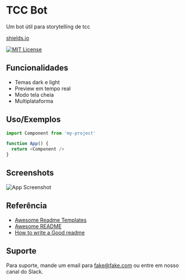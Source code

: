 
# TCC Bot

Um bot útil para storytelling de tcc

[shields.io](https://shields.io/)

[![MIT License](https://img.shields.io/badge/License-MIT-green.svg)](https://choosealicense.com/licenses/mit/)


## Funcionalidades

- Temas dark e light
- Preview em tempo real
- Modo tela cheia
- Multiplataforma


## Uso/Exemplos

```javascript
import Component from 'my-project'

function App() {
  return <Component />
}
```


## Screenshots

![App Screenshot](https://via.placeholder.com/468x300?text=App+Screenshot+Here)


## Referência

 - [Awesome Readme Templates](https://awesomeopensource.com/project/elangosundar/awesome-README-templates)
 - [Awesome README](https://github.com/matiassingers/awesome-readme)
 - [How to write a Good readme](https://bulldogjob.com/news/449-how-to-write-a-good-readme-for-your-github-project)


## Suporte

Para suporte, mande um email para fake@fake.com ou entre em nosso canal do Slack.

